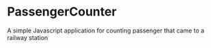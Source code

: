 # PassengerCounter
A simple  Javascript application for counting passenger that came to a railway station
